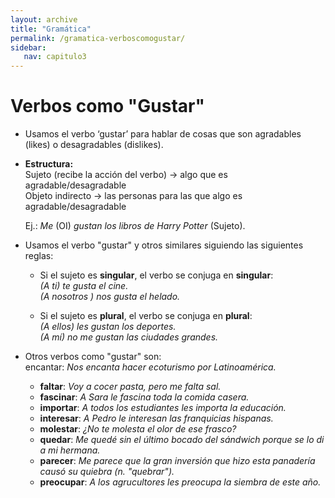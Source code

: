 ```yaml
---
layout: archive
title: "Gramática"
permalink: /gramatica-verboscomogustar/
sidebar:
   nav: capitulo3
---
```


# Verbos como "Gustar"
- Usamos el verbo ‘gustar’ para hablar de cosas que son agradables (likes) o desagradables (dislikes).   

- **Estructura:**  
    Sujeto (recibe la acción del verbo) -> algo que es agradable/desagradable    
    Objeto indirecto -> las personas para las que algo es agradable/desagradable  

  Ej.: *Me* (OI) *gustan los libros de Harry Potter* (Sujeto).

- Usamos el verbo "gustar" y otros similares siguiendo las siguientes reglas:
  - Si el  sujeto es **singular**, el verbo se conjuga en **singular**:   
      _(A ti) te gusta el cine._    
      _(A nosotros ) nos gusta el helado._

  - Si el sujeto es **plural**, el verbo se conjuga en **plural**:   
      _(A ellos) les gustan los deportes._    
      _(A mí) no me gustan las ciudades grandes._   

- Otros verbos como "gustar" son:  
  encantar: _Nos encanta hacer ecoturismo por Latinoamérica._  
  - **faltar**: _Voy a cocer pasta, pero me falta sal._  
  - **fascinar**: _A Sara le fascina toda la comida casera._  
  - **importar**: _A todos los estudiantes les importa la educación._  
  - **interesar**: _A Pedro le interesan las franquicias hispanas._   
  - **molestar**: _¿No te molesta el olor de ese frasco?_  
  - **quedar**: _Me quedé sin el último bocado del sándwich porque se lo di a mi hermana._  
  - **parecer**: _Me parece que la gran inversión que hizo esta panadería causó su quiebra (n. "quebrar")._  
  - **preocupar**: _A los agrucultores les preocupa la siembra de este año._    

